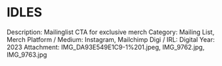 # IDLES

Description: Mailinglist CTA for exclusive merch
Category: Mailing List, Merch
Platform / Medium: Instagram, Mailchimp
Digi / IRL: Digital
Year: 2023
Attachment: IMG_DA93E549E1C9-1%201.jpeg, IMG_9762.jpg, IMG_9763.jpg